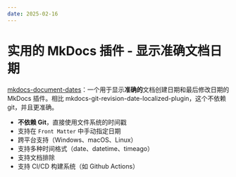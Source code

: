 ```yaml
---
date: 2025-02-16
---
```


# 实用的 MkDocs 插件 - 显示准确文档日期

[mkdocs-document-dates](https://github.com/jaywhj/mkdocs-document-dates)：一个用于显示**准确的**文档创建日期和最后修改日期的 MkDocs 插件。相比 mkdocs-git-revision-date-localized-plugin，这个不依赖 git，并且更准确。

- **不依赖 Git**，直接使用文件系统的时间戳
- 支持在 `Front Matter` 中手动指定日期
- 跨平台支持（Windows、macOS、Linux）
- 支持多种时间格式（date、datetime、timeago）
- 支持文档排除
- 支持 CI/CD 构建系统（如 Github Actions）